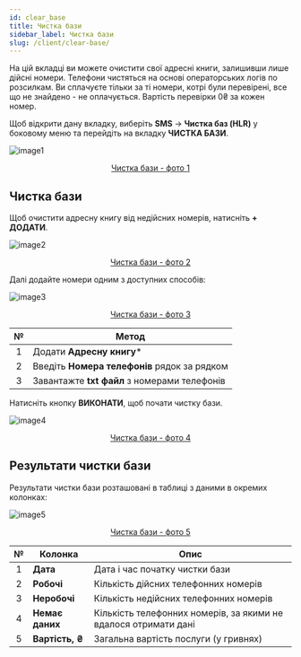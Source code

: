 ```yaml
---
id: clear_base
title: Чистка бази
sidebar_label: Чистка бази
slug: /client/clear-base/
---
```


На цій вкладці ви можете очистити свої адресні книги, залишивши лише дійсні номери. Телефони чистяться на основі операторських логів по розсилкам. Ви сплачуєте тільки за ті номери, котрі були перевірені, все що не знайдено - не оплачується. Вартість перевірки 0₴ за кожен номер.

Щоб відкрити дану вкладку, виберіть **SMS** → **Чистка баз (HLR)** у боковому меню та перейдіть на вкладку **ЧИСТКА БАЗИ**.

![image1](/img/ru/client_hlr_clear_base/image1.png "Чистка бази") <center><u>Чистка бази - фото 1</u></center>

## Чистка бази

Щоб очистити адресну книгу від недійсних номерів, натисніть **+ ДОДАТИ**.

![image2](/img/ru/client_hlr_clear_base/image2.png "Чистка бази") <center><u>Чистка бази - фото 2</u></center>

Далі додайте номери одним з доступних способів:

![image3](/img/ru/client_hlr_clear_base/image3.png "Чистка бази") <center><u>Чистка бази - фото 3</u></center>

|  №  | Метод |
| :-: | ----- |
| 1 | Додати **Адресну книгу*** |
| 2 | Введіть **Номера телефонів** рядок за рядком |
| 3 | Завантажте **txt файл** з номерами телефонів |

Натисніть кнопку **ВИКОНАТИ**, щоб почати чистку бази.

![image4](/img/ru/client_hlr_clear_base/image4.png "Чистка бази") <center><u>Чистка бази - фото 4</u></center>

## Результати чистки бази

Результати чистки бази розташовані в таблиці з даними в окремих колонках:

![image5](/img/ru/client_hlr_clear_base/image5.png "Чистка бази") <center><u>Чистка бази - фото 5</u></center>

|  №  | Колонка | Опис |
| :-: | ------- | ---- |
| 1 | **Дата** | Дата і час початку чистки бази |
| 2 | **Робочі** | Кількість дійсних телефонних номерів |
| 3 | **Неробочі** | Кількість недійсних телефонних номерів |
| 4 | **Немає даних** | Кількість телефонних номерів, за якими не вдалося отримати дані |
| 5 | **Вартість, ₴** | Загальна вартість послуги (у гривнях) |
